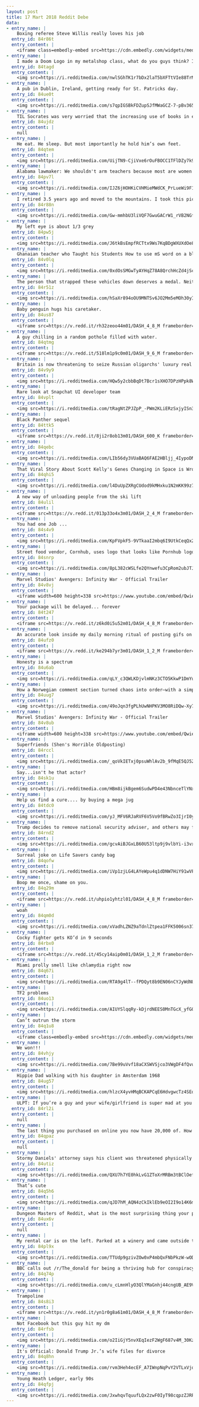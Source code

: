 ```yaml
---
layout: post
title: 17 Mart 2018 Reddit Debe
data:
- entry_name: |
    Boxing referee Steve Willis really loves his job
  entry_id: 84r86t
  entry_content: |
    <iframe class=embedly-embed src=https://cdn.embedly.com/widgets/media.html?src=https%3A%2F%2Fgfycat.com%2Fifr%2FFavoriteVibrantArmyant&url=https%3A%2F%2Fgfycat.com%2FFavoriteVibrantArmyant&image=https%3A%2F%2Fthumbs.gfycat.com%2FFavoriteVibrantArmyant-size_restricted.gif&key=522baf40bd3911e08d854040d3dc5c07&type=text%2Fhtml&schema=gfycat width=506 height=360 scrolling=no frameborder=0 allowfullscreen></iframe>
- entry_name: |
    I made a Doom Logo in my metalshop class, what do you guys think? Its not done yet.
  entry_id: 84tagd
  entry_content: |
    <img src=https://i.redditmedia.com/nwlSGhTK1r7bDx2laT5bXFTtVIe88TrM3iduWuEaGS4.jpg?fm=jpg&s=ff5d608df66fa0ce4dd0d0e211e4c88a frameborder=0>
- entry_name: |
    A pub in Dublin, Ireland, getting ready for St. Patricks day.
  entry_id: 84ue0t
  entry_content: |
    <img src=https://i.redditmedia.com/s7qpIGSBkFDZupSJfMWaGCZ-7-pBv365ZuyTxhOK92k.jpg?fm=jpg&s=ecdc8ff5a6d6eeff1e21c55be25cbf73 frameborder=0>
- entry_name: |
    TIL Socrates was very worried that the increasing use of books in education would have the effect of ruining students' ability to memorise things. We only remember this now because Plato wrote it down.
  entry_id: 84ujdz
  entry_content: |
    null
- entry_name: |
    He eat. He sleep. But most importantly he hold him’s own feet.
  entry_id: 84qtem
  entry_content: |
    <img src=https://i.redditmedia.com/UijTN9-CjiVxe6rOuFBOCC1TFlDZy7k9x4NgJbz_4GE.jpg?fm=jpg&s=2e9ea07a87528efc3dbf28d3a5091a52 frameborder=0>
- entry_name: |
    Alabama lawmaker: We shouldn't arm teachers because most are women
  entry_id: 84pv7l
  entry_content: |
    <img src=https://i.redditmedia.com/IJZ6jHOHKiCVHMieMWdCK_PrLueWi9F1EUHOXAxfyv8.jpg?fm=jpg&s=ac168a78d7b50c8cfef846baa39cc292 frameborder=0>
- entry_name: |
    I retired 3.5 years ago and moved to the mountains. I took this picture from my bedroom window this morning.
  entry_id: 84r88n
  entry_content: |
    <img src=https://i.redditmedia.com/Gw-mmhbU3liVQF7GwuGACrW1_rVB2NGf1Gt91zTofR0.jpg?fm=jpg&s=44a3bd93df56372da91d3d5c41f8a370 frameborder=0>
- entry_name: |
    My left eye is about 1/3 grey
  entry_id: 84pw5j
  entry_content: |
    <img src=https://i.redditmedia.com/J6tkBsEmpfRCTtx9Ws7KqBDgWXUXdOe8JEpBKVcELGQ.jpg?fm=jpg&s=b122028c4ce8f566793270b53534b25c frameborder=0>
- entry_name: |
    Ghanaian teacher who Taught his Students How to use mS word on a blackboard gets computers donated to his school
  entry_id: 84v0lq
  entry_content: |
    <img src=https://i.redditmedia.com/0xdOsSMGwTyAYHqZ78A8QrchHcZd4jScL3zbrDAtnhg.jpg?fm=jpg&s=1f16033e1c9eb3744680df1c7b7d25e7 frameborder=0>
- entry_name: |
    The person that strapped these vehicles down deserves a medal. Neither one touched the ground.
  entry_id: 84r51z
  entry_content: |
    <img src=https://i.redditmedia.com/hSaXr894oOU9MNTSv6JO2Mm5eMOh30yI7GhFkM4Q9sU.jpg?fm=jpg&s=4eb813e83d538dc2e45b08b2eb38be77 frameborder=0>
- entry_name: |
    Baby penguin hugs his caretaker.
  entry_id: 84us87
  entry_content: |
    <iframe src=https://v.redd.it/rh32zeoo44m01/DASH_4_8_M frameborder=0></iframe>
- entry_name: |
    A guy chilling in a random pothole filled with water.
  entry_id: 84qtmg
  entry_content: |
    <iframe src=https://v.redd.it/518lm1p9c0m01/DASH_9_6_M frameborder=0></iframe>
- entry_name: |
    Britain is now threatening to seize Russian oligarchs' luxury real estate after ex-spy's poisoning
  entry_id: 84v9y9
  entry_content: |
    <img src=https://i.redditmedia.com/HQw5y2cbbBqDt7Bcr1sXHO7DPzHPpk8We49QI_rgQOI.jpg?fm=jpg&s=2c64ab66a83b87a2ecac2bdb122291f2 frameborder=0>
- entry_name: |
    Rare look at Snapchat UI developer team
  entry_id: 84vplt
  entry_content: |
    <img src=https://i.redditmedia.com/tRagNtZPJZpP_-PWm2KLiERzSxjyISn3ZFswGOmYKtQ.jpg?fm=jpg&s=0eb33f5cd3d2de63a59282336959d9d8 frameborder=0>
- entry_name: |
    Black Panther sequel
  entry_id: 84ttk5
  entry_content: |
    <iframe src=https://v.redd.it/8ji2r8ob13m01/DASH_600_K frameborder=0></iframe>
- entry_name: |
  entry_id: 84qebc
  entry_content: |
    <img src=https://i.redditmedia.com/LIb56dy3VUaBAQ6FAE2HBljj_4IypoDNvtVeG7ZaTgM.jpg?fm=jpg&s=559a3dced64232496fd03590dd39ac18 frameborder=0>
- entry_name: |
    That Viral Story About Scott Kelly's Genes Changing in Space is Wrong: “Scott’s DNA did not fundamentally change. What researchers did observe are changes in gene expression.
  entry_id: 84qhi5
  entry_content: |
    <img src=https://i.redditmedia.com/l4DuUpZXRgCUdod9kMHxku1N2mKK99z7yYWBVshEX5U.jpg?fm=jpg&s=3958f3375d6d777051e3632f6bf4fb4a frameborder=0>
- entry_name: |
    A new way of unloading people from the ski lift
  entry_id: 84ulil
  entry_content: |
    <iframe src=https://v.redd.it/013p33o4x3m01/DASH_2_4_M frameborder=0></iframe>
- entry_name: |
    You had one Job ...
  entry_id: 84s4v9
  entry_content: |
    <img src=https://i.redditmedia.com/KpFVpkF5-9VTkaaI2mbq6I9UtkCeqQx2px2UIrWopl8.jpg?fm=jpg&s=ffe0902c393ac7fa3e393ef1df28a351 frameborder=0>
- entry_name: |
    Street food vendor, Cornhub, uses logo that looks like Pornhub logo.
  entry_id: 84snrp
  entry_content: |
    <img src=https://i.redditmedia.com/8pL382cWSLfe2QYnwefu3CpRom2ubJTJ9Hc0aY8z-KY.jpg?fm=jpg&s=093940579732dad8ca90252e6bbbd0eb frameborder=0>
- entry_name: |
    Marvel Studios' Avengers: Infinity War - Official Trailer
  entry_id: 84v8vj
  entry_content: |
    <iframe width=600 height=338 src=https://www.youtube.com/embed/QwievZ1Tx-8?feature=oembed&enablejsapi=1&enablejsapi=1&enablejsapi=1 frameborder=0 allow=autoplay; encrypted-media allowfullscreen></iframe>
- entry_name: |
    Your package will be delayed... forever
  entry_id: 84t247
  entry_content: |
    <iframe src=https://v.redd.it/z6kd0i5u52m01/DASH_4_8_M frameborder=0></iframe>
- entry_name: |
    An accurate look inside my daily morning ritual of posting gifs on Reddit and Imgur
  entry_id: 84ufz0
  entry_content: |
    <iframe src=https://v.redd.it/ke294b7yr3m01/DASH_1_2_M frameborder=0></iframe>
- entry_name: |
    Honesty is a spectrum
  entry_id: 84u6ab
  entry_content: |
    <img src=https://i.redditmedia.com/qLY_c3QWLKDjvlmNKz3CTO5KkwP1DmYu0qBeaBV6BMU.png?fm=jpg&s=6b07062f0097a34c0ecff7b0abe6598c frameborder=0>
- entry_name: |
    How a Norwegian comment section turned chaos into order—with a simple quiz: Readers had to prove they read a story before they were able to comment on it.
  entry_id: 84uug7
  entry_content: |
    <img src=https://i.redditmedia.com/49oJqn3fgPLhUwNHPKV3MO8RiDQw-Xy7G9LL8ododBE.jpg?fm=jpg&s=6a89e01cc7277d50a797fbff52337f28 frameborder=0>
- entry_name: |
    Marvel Studios' Avengers: Infinity War - Official Trailer
  entry_id: 84v8ub
  entry_content: |
    <iframe width=600 height=338 src=https://www.youtube.com/embed/QwievZ1Tx-8?feature=oembed&enablejsapi=1&enablejsapi=1&enablejsapi=1 frameborder=0 allow=autoplay; encrypted-media allowfullscreen></iframe>
- entry_name: |
    Superfriends (Shen's Horrible Oldposting)
  entry_id: 84rccl
  entry_content: |
    <img src=https://i.redditmedia.com/_qoVkIETxj0psuWhlAv2b_9fMqE5QJ52_1E2XW9ZPnQ.jpg?fm=jpg&s=8990c80cf73f8bb155ca051206f92f51 frameborder=0>
- entry_name: |
    Say...isn't he that actor?
  entry_id: 84sk1u
  entry_content: |
    <img src=https://i.redditmedia.com/HBm8ijkBgem6SudwPD4e43NbnceTlYNxeGucK3MR4m0.jpg?fm=jpg&s=c9d7e1c1d15403376c77cd409e1095ac frameborder=0>
- entry_name: |
    Help us find a cure.... by buying a mega jug
  entry_id: 84tdc0
  entry_content: |
    <img src=https://i.redditmedia.com/yJ_MFV6RJaRVF6V5Vo9fBRwZo3IjrI0yO1pKqP7fOxk.jpg?fm=jpg&s=013669d957fe68fd96c51eee5ba85d36 frameborder=0>
- entry_name: |
    Trump decides to remove national security adviser, and others may follow
  entry_id: 84rnd2
  entry_content: |
    <img src=https://i.redditmedia.com/gcvAiBJGxLB60U53ltp9j9vlbYi-i3vxk_WcR2BVIKA.jpg?fm=jpg&s=e992b73b15f3de9751ee3953de1cf1d6 frameborder=0>
- entry_name: |
    Surreal joke on Life Savers candy bag
  entry_id: 84qofw
  entry_content: |
    <img src=https://i.redditmedia.com/iVp1zjLG4LAYeWpu4q1dDNW7HiY91wVFXRutjFsJBo8.jpg?fm=jpg&s=9068515ee25ffbdec729732d6fce111d frameborder=0>
- entry_name: |
    Boop me once, shame on you.
  entry_id: 84q29m
  entry_content: |
    <iframe src=https://v.redd.it/uhpio1yhtzl01/DASH_4_8_M frameborder=0></iframe>
- entry_name: |
    woah
  entry_id: 84qm0d
  entry_content: |
    <img src=https://i.redditmedia.com/xVadhLZNZ9aTdnlZtpea1FFK5006sn37GA7b5TYuoh8.png?fm=jpg&s=6f5e8a772e35282cbcc939cc13f14a89 frameborder=0>
- entry_name: |
    Cocky fighter gets KO’d in 9 seconds
  entry_id: 84rbx0
  entry_content: |
    <iframe src=https://v.redd.it/45cy14aip0m01/DASH_1_2_M frameborder=0></iframe>
- entry_name: |
    Miami prolly smell like chlamydia right now
  entry_id: 84q67i
  entry_content: |
    <img src=https://i.redditmedia.com/RTA9g4lT--fPDQyt8b9EN06nCYJyWdNU3FosMYI0lsU.jpg?fm=jpg&s=73461513a928c669ba36c8f8ac3d7c32 frameborder=0>
- entry_name: |
    TF2 problems
  entry_id: 84uo13
  entry_content: |
    <img src=https://i.redditmedia.com/AIUYSlqqRy-kDjrdNEES0MnTGcX_yfG0eLpm-gkb9Is.png?fm=jpg&s=82b5be8e55155c4b9d818a2cce49eb7f frameborder=0>
- entry_name: |
    Can’t outrun the storm
  entry_id: 84q1u8
  entry_content: |
    <iframe class=embedly-embed src=https://cdn.embedly.com/widgets/media.html?src=https%3A%2F%2Fgfycat.com%2Fifr%2FTepidAdoredCapybara&url=https%3A%2F%2Fgfycat.com%2FTepidAdoredCapybara&image=https%3A%2F%2Fthumbs.gfycat.com%2FTepidAdoredCapybara-size_restricted.gif&key=522baf40bd3911e08d854040d3dc5c07&type=text%2Fhtml&schema=gfycat width=600 height=600 scrolling=no frameborder=0 allowfullscreen></iframe>
- entry_name: |
    We won!!!
  entry_id: 84vhjy
  entry_content: |
    <img src=https://i.redditmedia.com/7Be99uVvf18aCXSWVSjco3VWgDF4fQvuAFWBnqPAMhk.jpg?fm=jpg&s=46e7ad12dc48c82510d41b52b1c764c9 frameborder=0>
- entry_name: |
    Hippie Dad walking with his daughter in Amsterdam 1968
  entry_id: 84ug57
  entry_content: |
    <img src=https://i.redditmedia.com/hlzcX4yvHMqBCKAPCqE6HdvgwcTz4SEqmnhpfCuYIKY.jpg?fm=jpg&s=f879f939d3488688132247ea609df278 frameborder=0>
- entry_name: |
    ULPT: If you’re a guy and your wife/girlfriend is super mad at you for something you didn’t know you did, go through the kitchen and tighten up every jar lid in the house.
  entry_id: 84rl2i
  entry_content: |
    null
- entry_name: |
    The last thing you purchased on online you now have 20,000 of. How awesome did your life just become?
  entry_id: 84qpaz
  entry_content: |
    null
- entry_name: |
    Stormy Daniels' attorney says his client was threatened physically
  entry_id: 84utiz
  entry_content: |
    <img src=https://i.redditmedia.com/QXU7h7YE0hkLvG1ZToXrMRBm3tBClOef0-_fD4alSD0.jpg?fm=jpg&s=4303f950df1f5e3257a1dd06b8ea4c69 frameborder=0>
- entry_name: |
    That’s cute
  entry_id: 84q5h6
  entry_content: |
    <img src=https://i.redditmedia.com/qJD7hM_AQN4zCkIklEb9eOI2I9o14K6mHHK2WlkMHyM.jpg?fm=jpg&s=1251607bee79df5fb47c4e97d5261262 frameborder=0>
- entry_name: |
    Dungeon Masters of Reddit, what is the most surprising thing your players have done in-game?
  entry_id: 84ux6v
  entry_content: |
    null
- entry_name: |
    My rental car is on the left. Parked at a winery and came outside to find this.
  entry_id: 84pl9x
  entry_content: |
    <img src=https://i.redditmedia.com/TTUdp9gzivZOw0xP4mbQxFNbPkzW-wODALB5WgoLfs0.jpg?fm=jpg&s=5915de8737b259a4466934e21c94f2d2 frameborder=0>
- entry_name: |
    BBC calls out /r/The_donald for being a thriving hub for conspiracy theories, says Spez and admins are misguided and ill-equipped to tackle site issues
  entry_id: 84q74p
  entry_content: |
    <img src=https://i.redditmedia.com/u_cLmnHlyO3QlYMaGnhj44cngUB_AE9Ve6aFH_zPMFU.jpg?fm=jpg&s=937d6043e5682b2cd901fc7ac50baab9 frameborder=0>
- entry_name: |
    Trampoline
  entry_id: 84s8i3
  entry_content: |
    <iframe src=https://v.redd.it/yn1r0g8a61m01/DASH_4_8_M frameborder=0></iframe>
- entry_name: |
    Not Facebook but this guy hit my dm
  entry_id: 84rfsb
  entry_content: |
    <img src=https://i.redditmedia.com/o2IiGjY5nvXEqIezF2WgF687v4M_30KzCRKHsVcb-cU.jpg?fm=jpg&s=812ee83623df7242132212504161d148 frameborder=0>
- entry_name: |
    It's Official: Donald Trump Jr.’s wife files for divorce
  entry_id: 84q8hn
  entry_content: |
    <img src=https://i.redditmedia.com/rvm3Heh4ecEF_A7IWnpNqPvY2VTLxVjqhD13gtuas_g.jpg?fm=jpg&s=1bb159cf9b6f0fc1b46589c5d170a0d2 frameborder=0>
- entry_name: |
    Young Heath Ledger, early 90s
  entry_id: 84qfpj
  entry_content: |
    <img src=https://i.redditmedia.com/JxwhqvTquufLQx2zwF0IyT98cqpzZJRP3Nursgk3Mfk.jpg?fm=jpg&s=9140b515acd285d0beaaef1c84bb6c05 frameborder=0>
---
```

